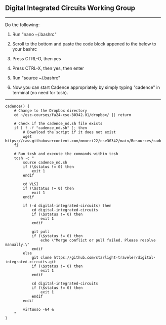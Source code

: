 ## Digital Integrated Circuits Working Group
----

Do the following:

1) Run "nano ~/.bashrc"

2) Scroll to the bottom and paste the code block appened to the below to your bashrc

3) Press CTRL-O, then yes

4) Press CTRL-X, then yes, then enter

5) Run "source ~/.bashrc"

6) Now you can start Cadence appropriately by simply typing "cadence" in terminal (no need for tcsh).

---

```
cadence() {
    # Change to the Dropbox directory
    cd ~/esc-courses/fa24-cse-30342.01/dropbox/ || return

    # Check if the cadence_nd.sh file exists
    if [ ! -f "cadence_nd.sh" ]; then
        # Download the script if it does not exist
        wget https://raw.githubusercontent.com/mmorri22/cse30342/main/Resources/cadence_nd.sh
    fi

    # Run tcsh and execute the commands within tcsh
    tcsh -c "
        source cadence_nd.sh
        if (\$status != 0) then
            exit 1
        endif

        cd VLSI
        if (\$status != 0) then
            exit 1
        endif

        if (-d digital-integrated-circuits) then
            cd digital-integrated-circuits
            if (\$status != 0) then
                exit 1
            endif

            git pull
            if (\$status != 0) then
                echo \"Merge conflict or pull failed. Please resolve manually.\"
            endif
        else
            git clone https://github.com/starlight-traveler/digital-integrated-circuits.git
            if (\$status != 0) then
                exit 1
            endif

            cd digital-integrated-circuits
            if (\$status != 0) then
                exit 1
            endif
        endif

        virtuoso -64 &
    "
}
```
